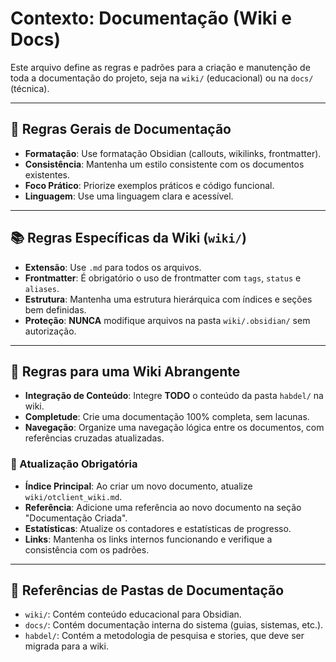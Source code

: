 # Contexto: Documentação (Wiki e Docs)

Este arquivo define as regras e padrões para a criação e manutenção de toda a documentação do projeto, seja na `wiki/` (educacional) ou na `docs/` (técnica).

---

## 📝 Regras Gerais de Documentação

-   **Formatação**: Use formatação Obsidian (callouts, wikilinks, frontmatter).
-   **Consistência**: Mantenha um estilo consistente com os documentos existentes.
-   **Foco Prático**: Priorize exemplos práticos e código funcional.
-   **Linguagem**: Use uma linguagem clara e acessível.

---

## 📚 Regras Específicas da Wiki (`wiki/`)

-   **Extensão**: Use `.md` para todos os arquivos.
-   **Frontmatter**: É obrigatório o uso de frontmatter com `tags`, `status` e `aliases`.
-   **Estrutura**: Mantenha uma estrutura hierárquica com índices e seções bem definidas.
-   **Proteção**: **NUNCA** modifique arquivos na pasta `wiki/.obsidian/` sem autorização.

---

## 📖 Regras para uma Wiki Abrangente

-   **Integração de Conteúdo**: Integre **TODO** o conteúdo da pasta `habdel/` na wiki.
-   **Completude**: Crie uma documentação 100% completa, sem lacunas.
-   **Navegação**: Organize uma navegação lógica entre os documentos, com referências cruzadas atualizadas.

### 🔄 Atualização Obrigatória

-   **Índice Principal**: Ao criar um novo documento, atualize `wiki/otclient_wiki.md`.
-   **Referência**: Adicione uma referência ao novo documento na seção "Documentação Criada".
-   **Estatísticas**: Atualize os contadores e estatísticas de progresso.
-   **Links**: Mantenha os links internos funcionando e verifique a consistência com os padrões.

---

## 📁 Referências de Pastas de Documentação

-   `wiki/`: Contém conteúdo educacional para Obsidian.
-   `docs/`: Contém documentação interna do sistema (guias, sistemas, etc.).
-   `habdel/`: Contém a metodologia de pesquisa e stories, que deve ser migrada para a wiki.
